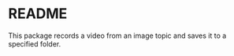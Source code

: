 README
======

This package records a video from an image topic and saves it to a specified folder.
